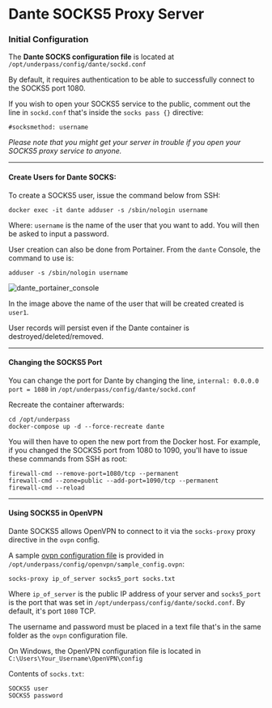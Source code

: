 # Dante SOCKS5 Proxy Server

### Initial Configuration

The **Dante SOCKS configuration file** is located at `/opt/underpass/config/dante/sockd.conf`

By default, it requires authentication to be able to successfully connect to the SOCKS5 port 1080.

If you wish to open your SOCKS5 service to the public, comment out the line in `sockd.conf` that's inside the `socks pass {}` directive: 
```
#socksmethod: username
```

_Please note that you might get your server in trouble if you open your SOCKS5 proxy service to anyone._

***

#### Create Users for Dante SOCKS:

To create a SOCKS5 user, issue the command below from SSH:
```
docker exec -it dante adduser -s /sbin/nologin username
```
Where: `username` is the name of the user that you want to add. You will then be asked to input a password.

User creation can also be done from Portainer. From the `dante` Console, the command to use is:
```
adduser -s /sbin/nologin username
```

![dante_portainer_console](https://user-images.githubusercontent.com/9207205/93722750-9b42ca80-fbcb-11ea-8743-198959cbc53f.png)

In the image above the name of the user that will be created created is `user1`.

User records will persist even if the Dante container is destroyed/deleted/removed.

***

#### Changing the SOCKS5 Port

You can change the port for Dante by changing the line, `internal: 0.0.0.0 port = 1080` in `/opt/underpass/config/dante/sockd.conf`

Recreate the container afterwards:
```
cd /opt/underpass
docker-compose up -d --force-recreate dante
```

You will then have to open the new port from the Docker host. For example, if you changed the SOCKS5 port from 1080 to 1090, you'll have to issue these commands from SSH as root:
```
firewall-cmd --remove-port=1080/tcp --permanent
firewall-cmd --zone=public --add-port=1090/tcp --permanent
firewall-cmd --reload
```

***

#### Using SOCKS5 in OpenVPN

Dante SOCKS5 allows OpenVPN to connect to it via the `socks-proxy` proxy directive in the `ovpn` config.

A sample [ovpn configuration file](https://github.com/gabotronix/underpass/blob/master/config/openvpn/sample_config.ovpn) is provided in `/opt/underpass/config/openvpn/sample_config.ovpn`:
```
socks-proxy ip_of_server socks5_port socks.txt
```

Where `ip_of_server` is the public IP address of your server and `socks5_port` is the port that was set in `/opt/underpass/config/dante/sockd.conf`. By default, it's port `1080` TCP.

The username and password must be placed in a text file that's in the same folder as the `ovpn` configuration file.

On Windows, the OpenVPN configuration file is located in `C:\Users\Your_Username\OpenVPN\config`

Contents of `socks.txt`:
```
SOCKS5 user
SOCKS5 password
```